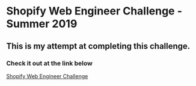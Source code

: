 # Shopify Web Engineer Challenge - Summer 2019

## This is my attempt at completing this challenge.


### Check it out at the link below
[Shopify Web Engineer Challenge](https://cdn.shopify.com/static/web-eng-challenge-summer-2019/index.md "Web Engineer Challenge")
